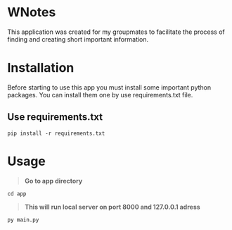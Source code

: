 # WNotes
This application was created for my groupmates to facilitate the process of finding and creating short important information.

# Installation

Before starting to use this app you must install some important python packages. You can install them one by use requirements.txt file.

## Use requirements.txt

    pip install -r requirements.txt

# Usage
>**Go to app directory**

    cd app

> **This will run local server on port 8000 and 127.0.0.1 adress**

    py main.py

